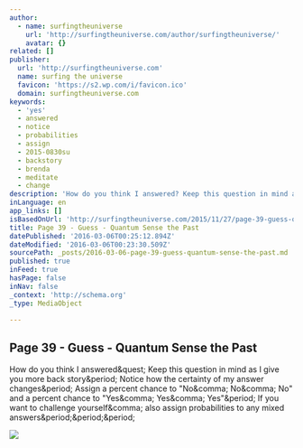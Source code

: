 ```yaml
---
author:
  - name: surfingtheuniverse
    url: 'http://surfingtheuniverse.com/author/surfingtheuniverse/'
    avatar: {}
related: []
publisher:
  url: 'http://surfingtheuniverse.com'
  name: surfing the universe
  favicon: 'https://s2.wp.com/i/favicon.ico'
  domain: surfingtheuniverse.com
keywords:
  - 'yes'
  - answered
  - notice
  - probabilities
  - assign
  - 2015-0830su
  - backstory
  - brenda
  - meditate
  - change
description: 'How do you think I answered? Keep this question in mind as I give you more back story. Notice how the certainty of my answer changes. Assign a percent chance to "No, No, No" and a percent chance to "Yes, Yes, Yes". If you want to challenge yourself, also assign probabilities to any mixed answers...'
inLanguage: en
app_links: []
isBasedOnUrl: 'http://surfingtheuniverse.com/2015/11/27/page-39-guess-quantum-sense-the-past/'
title: Page 39 - Guess - Quantum Sense the Past
datePublished: '2016-03-06T00:25:12.894Z'
dateModified: '2016-03-06T00:23:30.509Z'
sourcePath: _posts/2016-03-06-page-39-guess-quantum-sense-the-past.md
published: true
inFeed: true
hasPage: false
inNav: false
_context: 'http://schema.org'
_type: MediaObject

---
```

<article style=""><h1>Page 39 - Guess - Quantum Sense the Past</h1><p>How do you think I answered&amp;quest; Keep this question in mind as I give you more back story&amp;period; Notice how the certainty of my answer changes&amp;period; Assign a percent chance to "No&amp;comma; No&amp;comma; No" and a percent chance to "Yes&amp;comma; Yes&amp;comma; Yes"&amp;period; If you want to challenge yourself&amp;comma; also assign probabilities to any mixed answers&amp;period;&amp;period;&amp;period;</p><img src="https://s0.wp.com/i/blank.jpg" /></article>